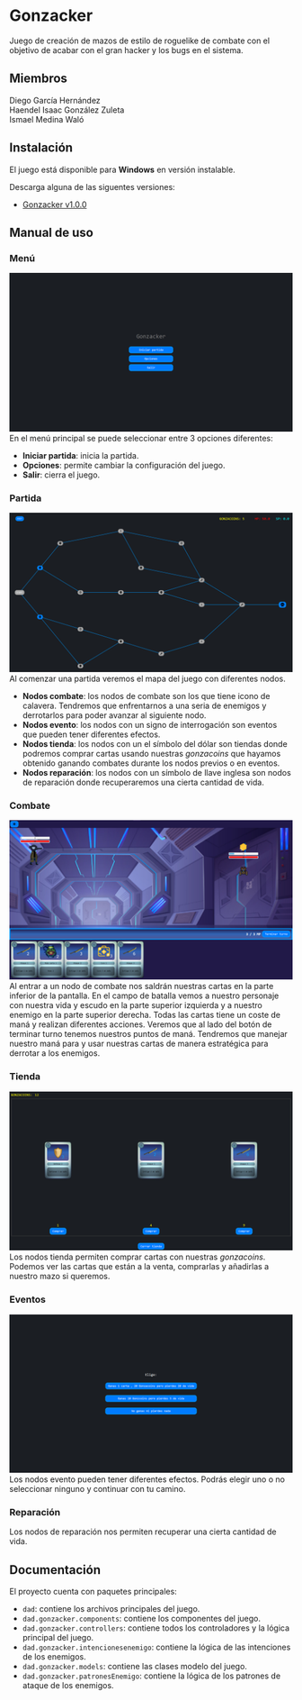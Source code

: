 # Gonzacker
Juego de creación de mazos de estilo de roguelike de combate con el objetivo de acabar con el gran hacker y los bugs en el sistema.

## Miembros
Diego García Hernández <br>
Haendel Isaac González Zuleta <br>
Ismael Medina Waló

## Instalación
El juego está disponible para **Windows** en versión instalable.

Descarga alguna de las siguentes versiones:

* [Gonzacker v1.0.0]()

## Manual de uso
### Menú
![MenuPrincipal](src/main/resources/images/readme/menuprincipal.png)
En el menú principal se puede seleccionar entre 3 opciones diferentes:
- **Iniciar partida**: inicia la partida.
- **Opciones**: permite cambiar la configuración del juego.
- **Salir**: cierra el juego.

### Partida
![Partida](src/main/resources/images/readme/partida1.png)
Al comenzar una partida veremos el mapa del juego con diferentes nodos.
- **Nodos combate**: los nodos de combate son los que tiene icono de calavera. Tendremos que enfrentarnos a una seria de enemigos y derrotarlos para poder avanzar al siguiente nodo.
- **Nodos evento**: los nodos con un signo de interrogación son eventos que pueden tener diferentes efectos.
- **Nodos tienda**: los nodos con un el símbolo del dólar son tiendas donde podremos comprar cartas usando nuestras *gonzacoins* que hayamos obtenido ganando combates durante los nodos previos o en eventos.  
- **Nodos reparación**: los nodos con un símbolo de llave inglesa son nodos de reparación donde recuperaremos una cierta cantidad de vida.

### Combate
![Combate](src/main/resources/images/readme/Combate.png)
Al entrar a un nodo de combate nos saldrán nuestras cartas en la parte inferior de la pantalla. En el campo de batalla vemos a nuestro personaje con nuestra vida y escudo en la parte superior izquierda y a nuestro enemigo en la parte superior derecha. Todas las cartas tiene un coste de maná y realizan diferentes acciones. Veremos que al lado del botón de terminar turno tenemos nuestros puntos de maná. Tendremos que manejar nuestro maná para y usar nuestras cartas de manera estratégica para derrotar a los enemigos.

### Tienda
![Tienda](src/main/resources/images/readme/Tienda.png)
Los nodos tienda permiten comprar cartas con nuestras *gonzacoins*. Podemos ver las cartas que están a la venta, comprarlas y añadirlas a nuestro mazo si queremos.

### Eventos
![Evento](src/main/resources/images/readme/Evento.png)
Los nodos evento pueden tener diferentes efectos. Podrás elegir uno o no seleccionar ninguno y continuar con tu camino.

### Reparación
Los nodos de reparación nos permiten recuperar una cierta cantidad de vida.

## Documentación
El proyecto cuenta con paquetes principales:
* `dad`: contiene los archivos principales del juego.
* `dad.gonzacker.components`: contiene los componentes del juego.
* `dad.gonzacker.controllers`: contiene todos los controladores y la lógica principal del juego.
* `dad.gonzacker.intencionesenemigo`: contiene la lógica de las intenciones de los enemigos.
* `dad.gonzacker.models`: contiene las clases modelo del juego.
* `dad.gonzacker.patronesEnemigo`: contiene la lógica de los patrones de ataque de los enemigos.
